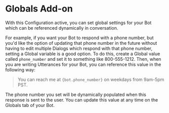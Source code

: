 # Globals Add-on

With this Configuration active, you can set global settings for your Bot which can be referenced dynamically in conversation.

For example, if you want your Bot to respond with a phone number, but you'd like the option of updating that phone number in the future without having to edit multiple Dialogs which respond with that phone number, setting a Global variable is a good option.  To do this, create a Global value called `phone_number` and set it to something like 800-555-1212.  Then, when you are writing Utterances for your Bot, you can reference this value in the following way:

> You can reach me at `{bot.phone_number}` on weekdays from 9am-5pm PST.

The phone number you set will be dynamically populated when this response is sent to the user.  You can update this value at any time on the Globals tab of your Bot.



